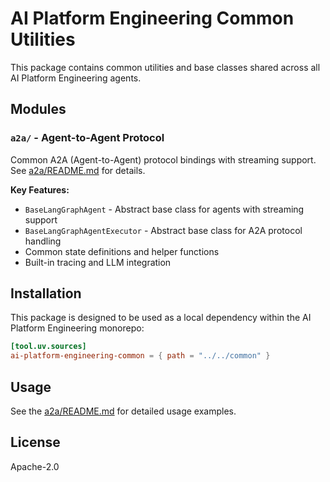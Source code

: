 # AI Platform Engineering Common Utilities

This package contains common utilities and base classes shared across all AI Platform Engineering agents.

## Modules

### `a2a/` - Agent-to-Agent Protocol

Common A2A (Agent-to-Agent) protocol bindings with streaming support. See [a2a/README.md](a2a/README.md) for details.

**Key Features:**
- `BaseLangGraphAgent` - Abstract base class for agents with streaming support
- `BaseLangGraphAgentExecutor` - Abstract base class for A2A protocol handling
- Common state definitions and helper functions
- Built-in tracing and LLM integration

## Installation

This package is designed to be used as a local dependency within the AI Platform Engineering monorepo:

```toml
[tool.uv.sources]
ai-platform-engineering-common = { path = "../../common" }
```

## Usage

See the [a2a/README.md](a2a/README.md) for detailed usage examples.

## License

Apache-2.0
